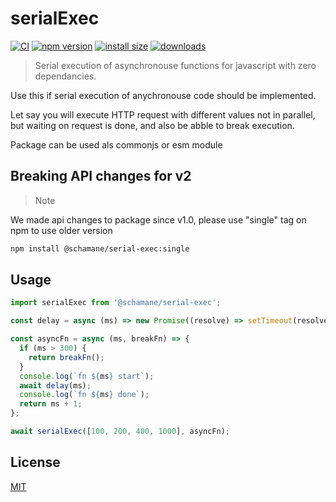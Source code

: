 # serialExec

[![CI][ci-image]][ci-url]
[![npm version][npm-image]][npm-url]
[![install size][install-size-image]][install-size-url]
[![downloads][download-badge]][npm-url]

> Serial execution of asynchronouse functions for javascript with zero dependancies.

Use this if serial execution of anychronouse code should be implemented.

Let say you will execute HTTP request with different values not in parallel, but waiting on request is done, and also be abble to break execution.

Package can be used als commonjs or esm module

## Breaking API changes for v2

> Note

We made api changes to package since v1.0, please use "single" tag on npm to use older version

```bash
npm install @schamane/serial-exec:single
```

## Usage

```javascript
import serialExec from '@schamane/serial-exec';

const delay = async (ms) => new Promise((resolve) => setTimeout(resolve, ms));

const asyncFn = async (ms, breakFn) => {
  if (ms > 300) {
    return breakFn();
  }
  console.log(`fn ${ms} start`);
  await delay(ms);
  console.log(`fn ${ms} done`);
  return ms + 1;
};

await serialExec([100, 200, 400, 1000], asyncFn);
```

## License

[MIT](LICENSE.md)

[npm-url]: https://npmjs.org/package/@schamane/serial-exec
[npm-image]: https://img.shields.io/npm/v/@schamane/serial-exec.svg?style=flat-square
[download-badge]: http://img.shields.io/npm/dm/@schamane/serial-exec.svg?style=flat-square
[install-size-image]: https://packagephobia.com/badge?p=@schamane/serial-exec?style=flat-square
[install-size-url]: https://packagephobia.now.sh/result?p=@schamane/serial-exec
[ci-image]: https://github.com/schamane/serialExec/actions/workflows/checkcode.yml/badge.svg?branch=main
[ci-url]: https://github.com/schamane/serialExec/actions
